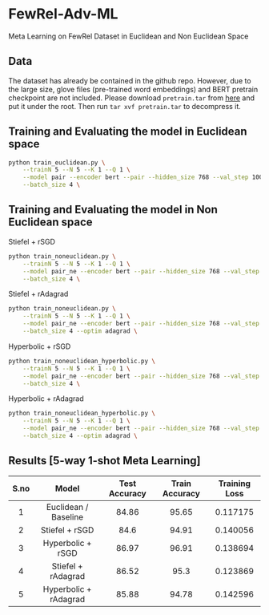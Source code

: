 # FewRel-Adv-ML
Meta Learning on FewRel Dataset in Euclidean and Non Euclidean Space

## Data

The dataset has already be contained in the github repo. However, due to the large size, glove files (pre-trained word embeddings) and BERT pretrain checkpoint are not included. Please download `pretrain.tar` from [here](https://drive.google.com/file/d/1QbocSumLcA-krPUSYEGxw_TMI0N9l5SQ/view?usp=sharing) and put it under the root. Then run `tar xvf pretrain.tar` to decompress it.

## Training and Evaluating the model in Euclidean space
```bash
python train_euclidean.py \
    --trainN 5 --N 5 --K 1 --Q 1 \
    --model pair --encoder bert --pair --hidden_size 768 --val_step 1000 \
    --batch_size 4 \
```

## Training and Evaluating the model in Non Euclidean space

Stiefel + rSGD
```bash
python train_noneuclidean.py \
    --trainN 5 --N 5 --K 1 --Q 1 \
    --model pair_ne --encoder bert --pair --hidden_size 768 --val_step 1000 \
    --batch_size 4 \
```

Stiefel + rAdagrad
```bash
python train_noneuclidean.py \
    --trainN 5 --N 5 --K 1 --Q 1 \
    --model pair_ne --encoder bert --pair --hidden_size 768 --val_step 1000 \
    --batch_size 4 --optim adagrad \
```

Hyperbolic + rSGD
```bash
python train_noneuclidean_hyperbolic.py \
    --trainN 5 --N 5 --K 1 --Q 1 \
    --model pair_ne --encoder bert --pair --hidden_size 768 --val_step 1000 \
    --batch_size 4 \
```

Hyperbolic + rAdagrad
```bash
python train_noneuclidean_hyperbolic.py \
    --trainN 5 --N 5 --K 1 --Q 1 \
    --model pair_ne --encoder bert --pair --hidden_size 768 --val_step 1000 \
    --batch_size 4 --optim adagrad \
```
    
## Results [5-way 1-shot Meta Learning]
| S.no |         Model         | Test Accuracy | Train Accuracy | Training Loss |
|:----:|:---------------------:|:-------------:|:--------------:|:-------------:|
|   1  |  Euclidean / Baseline |     84.86     |      95.65     |    0.117175   |
|   2  |     Stiefel + rSGD    |      84.6     |      94.91     |    0.140056   |
|   3  |   Hyperbolic + rSGD   |     86.97     |      96.91     |    0.138694   |
|   4  |   Stiefel + rAdagrad  |     86.52     |      95.3      |    0.123869   |
|   5  | Hyperbolic + rAdagrad |     85.88     |      94.78     |    0.142596   |
